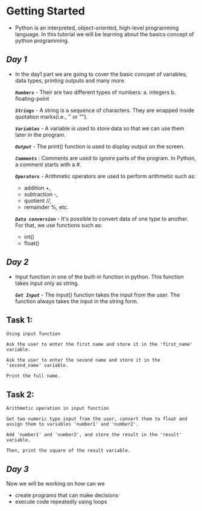 # **Getting Started**

- Python is an interpreted, object-oriented, high-level programming language. In this tutorial we will be learning about the basics concept of python programming. 

##  **_Day 1_**

- In the day1 part we are going to cover the basic concpet of variables, data types, printing outputs and many more.

    **_`Numbers`_** - Their are two  different types of numbers: 
        a. integers 
        b. floating-point
    
    **_`Strings`_** - A string is a sequence of characters. They are wrapped inside quotation marks(i.e., '' or "").
    
    **_`Variables`_** - A variable is used to store data so that we can use them later in the program.
    
    **_`Output`_** - The print() function is used to display output on the screen.
    
    **_`Comments`_** : Comments are used to ignore parts of the program. In Python, a comment starts with a #.
    
    **_`Operators`_** - Arithmetic operators are used to perform arithmetic such as:
    - addition +, 
    - subtraction -,
    - quotient //,
    - remainder %, etc.
    
    **_`Data conversion`_** - It's possible to convert data of one type to another. For that, we use functions such as:
    - int() 
    - float()
    
    
##  **_Day 2_**

- Input function in one of the built-in function in python. This function takes input only as string.

    **_`Get Input`_** - The input() function takes the input from the user. The function always takes the input in the string form.


## Task 1:

    Using input function
       
    Ask the user to enter the first name and store it in the 'first_name' variable.
    
    Ask the user to enter the second name and store it in the 'second_name' variable.
    
    Print the full name.


## Task 2:

    Arithmetic operation in input function

    Get two numeric type input from the user, convert them to float and assign them to variables 'number1' and 'number2'.
    
    Add 'number1' and 'number2', and store the result in the 'result' variable.
    
    Then, print the square of the result variable.


##  **_Day 3_**

Now we will be working on how can we  
- create programs that can make decisions
- execute code repeatedly using loops
